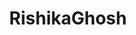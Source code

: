---
title: RishikaGhosh
github: https://github.com/RishikaGhosh
mode: dark
transition: 1s
score: 74.1
archetype:
- Badges | Tags | Icons
---